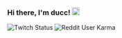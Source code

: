 ### Hi there, I'm ducc! <img src="https://c.tenor.com/zTKB-sgR15sAAAAM/smile-eyes-smiley.gif" width="18px">
![Twitch Status](https://img.shields.io/twitch/status/duckygamer_13?label=duckygamer_13&style=social)             ![Reddit User Karma](https://img.shields.io/reddit/user-karma/combined/Ducky_Gamer_13?label=%2Fu%2FDucky_Gamer_13&style=social)

<!--
**Duckygamer13/Duckygamer13** is a ✨ _special_ ✨ repository because its `README.md` (this file) appears on your GitHub profile.

Here are some ideas to get you started:

- 🔭 I’m currently working on ...
- 🌱 I’m currently learning ...
- 👯 I’m looking to collaborate on ...
- 🤔 I’m looking for help with ...
- 💬 Ask me about ...
- 📫 How to reach me: ...
- 😄 Pronouns: ...
- ⚡ Fun fact: ...
-->
